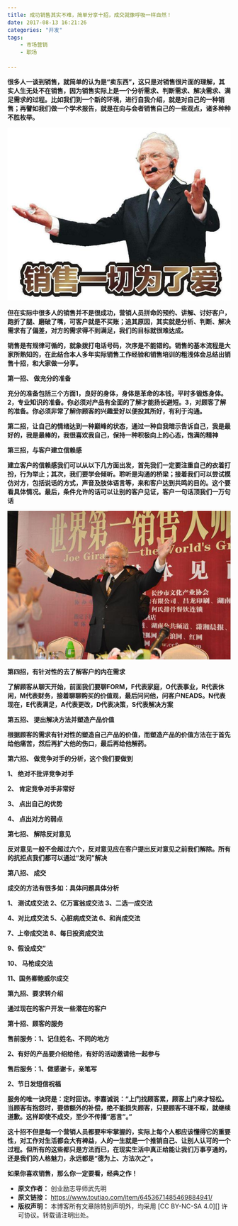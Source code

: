 ```yaml
---
title: 成功销售其实不难，简单分享十招，成交就像呼吸一样自然！
date: 2017-08-13 16:21:26
categories: "开发"
tags:
	- 市场营销
	- 职场

---
```


 **很多人一谈到销售，就简单的认为是“卖东西”，这只是对销售很片面的理解，其实人生无处不在销售，因为销售实际上是一个分析需求、判断需求、解决需求、满足需求的过程。比如我们到一个新的环境，进行自我介绍，就是对自己的一种销售；再譬如我们做一个学术报告，就是在向与会者销售自己的一些观点，诸多种种不胜枚举。**

![成功销售其实不难，简单分享十招，成交就像呼吸一样自然！][7BZY-JZMN-JVYA.jpg]

 **但在实际中很多人的销售并不是很成功，营销人员拼命的预约、讲解、讨好客户，跑折了腿、磨破了嘴，可客户就是不买账；追其原因，其实就是分析、判断、解决需求有了偏差，对方的需求得不到满足，我们的目标就很难达成。** 

 **销售是有规律可循的，就象拨打电话号码，次序是不能错的。销售的基本流程是大家所熟知的，在此结合本人多年实际销售工作经验和销售培训的粗浅体会总结出销售十招，和大家做一分享。** 

**第一招、 做充分的准备**

**充分的准备包括三个方面1，良好的身体，身体是革命的本钱，平时多锻炼身体。2，专业知识的准备。你必须对产品有全面的了解才能扬长避短。3，对顾客了解的准备。你必须非常了解你顾客的兴趣爱好以便投其所好，有利于沟通。**

**第二招，让自己的情绪达到一种巅峰的状态，通过一种自我暗示告诉自己，我是最好的，我是最棒的，我很喜欢我自己，保持一种积极向上的心态，饱满的精神**

**第三招，与客户建立信赖感**

**建立客户的信赖感我们可以从以下几方面出发，首先我们一定要注重自己的衣着打扮，行为举止；其次，我们要学会倾听。聆听是沟通的桥梁；接着我们可以尝试模仿对方，包括说话的方式，声音及肢体语言等，来和客户达到共鸣的目的。这个要看具体情况。最后，条件允许的话可以让别的客户见证，客户一句话顶我们一万句话**

![成功销售其实不难，简单分享十招，成交就像呼吸一样自然！][ZZM2-I37B-NFEV.jpg]

**第四招，有针对性的去了解客户的内在需求**

**了解顾客从聊天开始，前面我们要聊FORM，F代表家庭，O代表事业，R代表休闲，M代表财务，接着聊聊购买的价值观，最后问问他，问客户NEADS。N代表现在，E代表满足，A代表更改，D代表决策，S代表解决方案**

**第五招、 提出解决方法并塑造产品价值**

**根据顾客的需求有针对性的塑造自己产品的价值，而塑造产品的价值方法在于首先给他痛苦，然后再扩大他的伤口，最后再给他解药。**

**第六招、 做竞争对手的分析，这个我们要做到**

**1、 绝对不批评竞争对手**

**2、 肯定竞争对手非常好**

**3、 点出自己的优势**

**4、 点出对方的弱点**

**第七招、 解除反对意见**

**反对意见一般不会超过六个，反对意见应在客户提出反对意见之前我们解除。所有的抗拒点我们都可以通过“发问”解决**

**第八招、 成交**

**成交的方法有很多如：具体问题具体分析**

**1、 测试成交法 2、亿万富翁成交法 3、二选一成交法**

**4、对比成交法 5、心脏病成交法 6、和尚成交法**

**7、上帝成交法 8、每日投资成交法**

**9、假设成交”**

**10、 马枪成交法**

**11、国务卿鲍威尔成交**

**第九招、要求转介绍**

**通过现在的客户开发一些潜在的客户**

**第十招、顾客的服务**

**售前服务：1、记住姓名、不同的地方**

**2、有好的产品要介绍给他，有好的活动邀请他一起参与**

**售后服务：1、做感谢卡，亲笔写**

**2、节日发短信祝福**

**服务的唯一诀窍是：定时回访。李嘉诚说：“上门找顾客累，顾客上门来才轻松。当顾客有抱怨时，要做额外的补偿，绝不能损失顾客，只要顾客不理不睬，就继续道歉。这样即使不成交，至少不传播“恶言”。”**

**这十招不但是每一个营销人员都要牢牢掌握的，实际上每个人都应该懂得它的重要性，对工作对生活都会大有裨益，人的一生就是一个推销自己、让别人认可的一个过程。但所有的这些都只是方法而已，在现实生活中真正给能让我们万事亨通的，还是我们的人格魅力，永远都是“德为上、方法次之”。**

**如果你喜欢销售，那么你一定要看，经典之作！**


[7BZY-JZMN-JVYA.jpg]: static/resources/crawler/7BZY-JZMN-JVYA.jpg
[ZZM2-I37B-NFEV.jpg]: static/resources/crawler/ZZM2-I37B-NFEV.jpg
 *  **原文作者：** 创业励志导师武先明
 *  **原文链接：** https://www.toutiao.com/item/6453671485469884941/
 *  **版权声明：** 本博客所有文章除特别声明外，均采用 [CC BY-NC-SA 4.0][] 许可协议。转载请注明出处。
